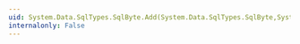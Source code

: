 ```yaml
---
uid: System.Data.SqlTypes.SqlByte.Add(System.Data.SqlTypes.SqlByte,System.Data.SqlTypes.SqlByte)
internalonly: False
---
```


